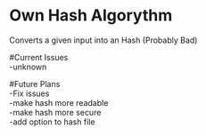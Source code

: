 # Own Hash Algorythm
Converts a given input into an Hash (Probably Bad)

#Current Issues<br>
-unknown

#Future Plans<br>
-Fix issues<br>
-make hash more readable<br>
-make hash more secure<br>
-add option to hash file<br>
